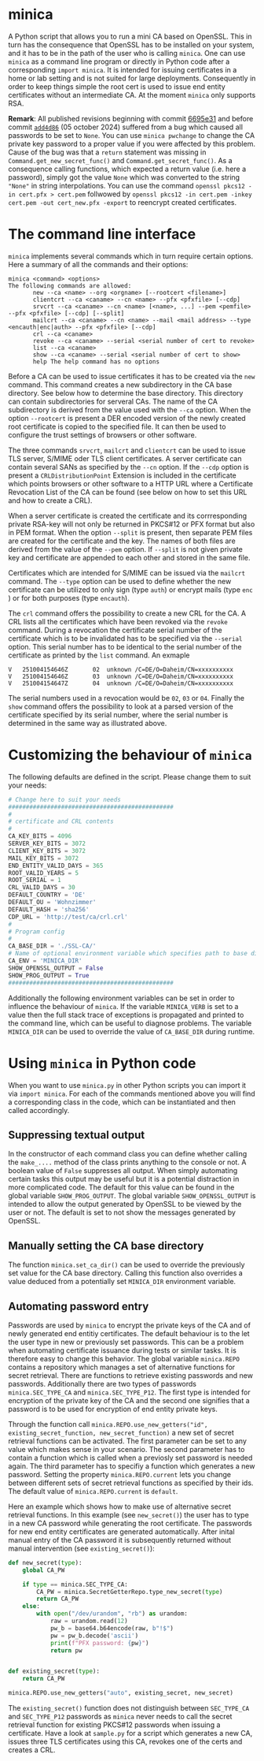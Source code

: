 # minica

A Python script that allows you to run a mini CA based on OpenSSL. This in turn has the consequence
that OpenSSL has to be installed  on your system, and it has to be in the path of the user who is calling `minica`.
One can use `minica` as a command line program or directly in Python code after a corresponding `import minica`. 
It is intended for issuing certificates in a home or lab setting and is not suited for large deployments.
Consequently in order to keep things simple the root cert is used to issue end entity certificates without 
an intermediate CA. At the moment `minica` only supports RSA.

**Remark**: All published revisions beginning with commit [6695e31](https://github.com/rmsk2/minica/commit/6695e31044862a7acba72233101215b2f5d282f7) 
and before commit [`add4d86`](https://github.com/rmsk2/minica/commit/add4d866446674f0aad28cd522888bd10aedc827) 
(05 october 2024) suffered from a bug which caused all passwords to be set to `None`. You can use `minica pwchange` to
change the CA private key password to a proper value if you were affected by this problem. Cause of the bug was
that a `return` statement was missing in `Command.get_new_secret_func()` and `Command.get_secret_func()`. 
As a consequence calling functions, which expected a return value (i.e. here a password), simply got the value 
`None` which was converted to the string `"None"` in string interpolations. You can use the command 
`openssl pkcs12 -in cert.pfx > cert.pem` follwowed by 
`openssl pkcs12 -in cert.pem -inkey cert.pem -out cert_new.pfx -export` to reencrypt created certificates.

# The command line interface

`minica` implements several commands which in turn require certain options. Here a summary of all the commands and
their options:

```
minica <command> <options>
The following commands are allowed:
       new --ca <name> --org <orgname> [--rootcert <filename>]
       clientcrt --ca <caname> --cn <name> --pfx <pfxfile> [--cdp]
       srvcrt --ca <caname> --cn <name> [<name>, ...] --pem <pemfile> --pfx <pfxfile> [--cdp] [--split]
       mailcrt --ca <caname> --cn <name> --mail <mail address> --type <encauth|enc|auth> --pfx <pfxfile> [--cdp]
       crl --ca <caname>
       revoke --ca <caname> --serial <serial number of cert to revoke>
       list --ca <caname>
       show --ca <caname> --serial <serial number of cert to show>
       help The help command has no options
```

Before a CA can be used to issue certificates it has to be created via the `new` command. This command creates a 
new subdirectory in  the CA base directory. See below how to determine the base directory. This directory can
contain subdirectories for serveral CAs. The name of the CA subdirectory is derived from the value used with
the `--ca` option. When the option `--rootcert` is present a DER encoded version of the newly created root certificate 
is copied to the specified file. It can then be used to configure the trust settings of browsers or other software.

The three commands `srvcrt`, `mailcrt` and `clientcrt` can be used to issue TLS server, S/MIME oder TLS client certificates.
A server certificate can contain several SANs as specified by the `--cn` option. If the `--cdp` option is present a
`CRLDistributionPoint` Extension is included in the certificate which points browsers or other software to a HTTP URL 
where a Certificate Revocation List of the CA can be found (see below on how to set this URL and how to create a CRL). 

When a server certificate is created the certificate and its corrresponding private RSA-key will not only be
returned in PKCS#12 or PFX format but also in PEM format. When the option `--split` is present, then separate
PEM files are created for the certificate and the key. The names of both files are derived from the value of the `--pem`
option. If `--split` is not given private key and certificate are appended to each other and stored in the same file.

Certificates which are intended for S/MIME can be issued via the `mailcrt` command. The `--type` option can be used to define
whether the new certificate can be utilized to only sign (type `auth`) or encrypt mails (type `enc` ) or for both
purposes (type `encauth`).

The `crl` command offers the possibility to create a new CRL for the CA. A CRL lists all the certificates which have been
revoked via the `revoke` command. During a revocation the certificate serial number of the certificate which is to be
invalidated has to be specified via the `--serial` option. This serial number has to be identical to the serial number 
of the certificate as printed by the `list` command. An exmaple

```
V	251004154646Z		02	unknown	/C=DE/O=Daheim/CN=xxxxxxxxxx
V	251004154646Z		03	unknown	/C=DE/O=Daheim/CN=xxxxxxxxxx
V	251004154647Z		04	unknown	/C=DE/O=Daheim/CN=xxxxxxxxxx
```

The serial numbers used in a revocation would be `02`, `03` or `04`. Finally the `show` command offers the possibility 
to look at a parsed version of the certificate specified by its serial number, where the serial number is determined in 
the same way as illustrated above.

# Customizing the behaviour of `minica`

The following defaults are defined in the script. Please change them to suit your needs:

```py
# Change here to suit your needs
###############################################
#
# certificate and CRL contents
#
CA_KEY_BITS = 4096
SERVER_KEY_BITS = 3072
CLIENT_KEY_BITS = 3072
MAIL_KEY_BITS = 3072
END_ENTITY_VALID_DAYS = 365
ROOT_VALID_YEARS = 5
ROOT_SERIAL = 1
CRL_VALID_DAYS = 30
DEFAULT_COUNTRY = 'DE'
DEFAULT_OU = 'Wohnzimmer'
DEFAULT_HASH = 'sha256'
CDP_URL = 'http://test/ca/crl.crl'
#
# Program config
#
CA_BASE_DIR = './SSL-CA/'
# Name of optional environment variable which specifies path to base dir if set
CA_ENV = 'MINICA_DIR'
SHOW_OPENSSL_OUTPUT = False
SHOW_PROG_OUTPUT = True
###############################################
```

Additionally the following environment variables can be set in order to influence the behaviour of `minica`. If the variable
`MINICA_VERB` is set to a value then the full stack trace of exceptions is propagated and printed to the command line, which
can be useful to diagnose problems. The variable `MINICA_DIR` can be used to override the value of `CA_BASE_DIR` during 
runtime.

# Using `minica` in Python code

When you want to use `minica.py` in other Python scripts you can import it via `import minica`. For each of the commands mentioned
above you will find a corresponding class in the code, which can be instantiated and then called accordingly. 

## Suppressing textual output

In the constructor of each command class you can define whether calling the `make_....`  method of the class prints anything to the console
or not. A boolean value of `False` suppresses all output. When simply automating certain tasks this output may be useful but it is a potential
distraction in more complicated code. The default for this value can be found in the global variable `SHOW_PROG_OUTPUT`. The global variable
`SHOW_OPENSSL_OUTPUT` is intended to allow the output generated by OpenSSL to be viewed by the user or not. The default is set to not 
show the messages generated by OpenSSL.

## Manually setting the CA base directory

The function `minica.set_ca_dir()` can be used to override the previously set value for the CA base directory. Calling this function
also overrides a value deduced from a potentially set `MINICA_DIR` environment variable.

## Automating password entry

Passwords are used by `minica` to encrypt the private keys of the CA and of newly generated end entitiy certificates. The default
behaviour is to the let the user type in new or previously set passwords. This can be a problem when automating certificate issuance
during tests or similar tasks. It is therefore easy to change this behavior. The global variable `minica.REPO` contains a repository which
manages a set of alternative functions for secret retrieval. There are functions to retrieve existing passwords and new passwords.
Additionally there are two types of passwords `minica.SEC_TYPE_CA` and `minica.SEC_TYPE_P12`. The first type is intended 
for encryption of the private key of the CA and the second one signifies that a password is to be used for encryption of end entity private
keys.

Through the function call `minica.REPO.use_new_getters("id", existing_secret_function, new_secret_function)` a new set of secret retrieval
functions can be activated. The first parameter can be set to any value which makes sense in your scenario. The second parameter has to contain
a function which is called when a previosly set password is needed again. The third parameter has to specifiy a function which generates
a new password. Setting the property  `minica.REPO.current` lets you change between different sets of secret retrieval functions as
specified by their ids. The default value of `minica.REPO.current` is `default`.

Here an example which shows how to make use of alternative secret retrieval functions. In this example (see `new_secret()`) the user has to 
type in a new CA password while generating the root certificate. The passwords for new end entity certificates are generated automatically. 
After inital manual entry of the CA password it is subsequently returned without manual intervention (see `existing_secret()`):

```py
def new_secret(type):
    global CA_PW

    if type == minica.SEC_TYPE_CA:
        CA_PW = minica.SecretGetterRepo.type_new_secret(type)
        return CA_PW
    else:
        with open("/dev/urandom", "rb") as urandom:
            raw = urandom.read(12)
            pw_b = base64.b64encode(raw, b"!$")
            pw = pw_b.decode('ascii')
            print(f"PFX password: {pw}")
            return pw


def existing_secret(type):
    return CA_PW

minica.REPO.use_new_getters("auto", existing_secret, new_secret)
```

The `existing_secret()` function does not distinguish between `SEC_TYPE_CA` and `SEC_TYPE_P12` passwords as `minica` never needs to call the 
secret retrieval function for existing PKCS#12 passwords when issuing a certificate. Have a look at `sample.py` for a script which generates
a new CA, issues three TLS certificates using this CA, revokes one of the certs and creates a CRL.
